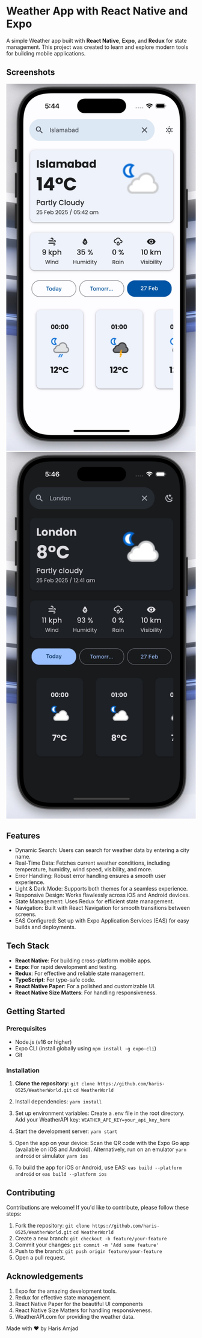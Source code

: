 # Weather App with React Native and Expo

A simple Weather app built with **React Native**, **Expo**, and **Redux** for state management. This project was created to learn and explore modern tools for building mobile applications.

## Screenshots
![App Screenshot 1](./screenshots/screenshot1.jpg)
![App Screenshot 2](./screenshots/screenshot2.jpg)

## Features
- Dynamic Search: Users can search for weather data by entering a city name.
- Real-Time Data: Fetches current weather conditions, including temperature, humidity, wind speed, visibility, and more.
- Error Handling: Robust error handling ensures a smooth user experience.
- Light & Dark Mode: Supports both themes for a seamless experience.
- Responsive Design: Works flawlessly across iOS and Android devices.
- State Management: Uses Redux for efficient state management.
- Navigation: Built with React Navigation for smooth transitions between screens.
- EAS Configured: Set up with Expo Application Services (EAS) for easy builds and deployments.

## Tech Stack
- **React Native**: For building cross-platform mobile apps.
- **Expo**: For rapid development and testing.
- **Redux**: For effective and reliable state management.
- **TypeScript**: For type-safe code.
- **React Native Paper**: For a polished and customizable UI.
- **React Native Size Matters**: For handling responsiveness.

## Getting Started

### Prerequisites
- Node.js (v16 or higher)
- Expo CLI (install globally using `npm install -g expo-cli`)
- Git

### Installation
1. **Clone the repository**:
   `git clone https://github.com/haris-0525/WeatherWorld.git`
   `cd WeatherWorld`
2. Install dependencies:
 `yarn install`
3. Set up environment variables:
Create a .env file in the root directory.
Add your WeatherAPI key:
 `WEATHER_API_KEY=your_api_key_here  `

5. Start the development server:
 `yarn start`
6. Open the app on your device:
   Scan the QR code with the Expo Go app (available on iOS and Android).
   Alternatively, run on an emulator
   `yarn android` or simulator `yarn ios`
7. To build the app for iOS or Android, use EAS:
   `eas build --platform android` or `eas build --platform ios`

## Contributing
Contributions are welcome! If you'd like to contribute, please follow these steps:

1. Fork the repository:
 `git clone https://github.com/haris-0525/WeatherWorld.git`
 `cd WeatherWorld`
3. Create a new branch:
`git checkout -b feature/your-feature`
4. Commit your changes: 
`git commit -m 'Add some feature'`
5. Push to the branch:
`git push origin feature/your-feature`
6. Open a pull request.

## Acknowledgements
1. Expo for the amazing development tools.
2. Redux for effective state management.
3. React Native Paper for the beautiful UI components
4. React Native Size Matters for handling responsiveness.
5. WeatherAPI.com for providing the weather data.


Made with ❤️ by Haris Amjad
